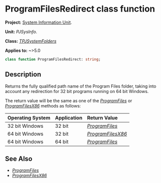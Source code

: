 # ProgramFilesRedirect class function

**Project:** [System Information Unit](../API.md).

**Unit:** _PJSysInfo_.

**Class:** _[TPJSystemFolders](./TPJSystemFolders.md)_

**Applies to:** ~>5.0

```pascal
class function ProgramFilesRedirect: string;
```

## Description

Returns the fully qualified path name of the Program Files folder, taking into account any redirection for 32 bit programs running on 64 bit Windows.

The return value will be the same as one of the _[ProgramFiles](./TPJSystemFolders-ProgramFiles.md)_ or _[ProgramFilesX86](./TPJSystemFolders-ProgramFilesX86.md)_ methods as follows:

| Operating System | Application | Return Value |
|:-----------------|:------------|:-------------|
| 32 bit Windows | 32 bit | _[ProgramFiles](./TPJSystemFolders-ProgramFiles.md)_ |
| 64 bit Windows | 32 bit | _[ProgramFilesX86](./TPJSystemFolders-ProgramFilesX86.md)_ |
| 64 bit Windows | 64 bit | _[ProgramFiles](./TPJSystemFolders-ProgramFiles.md)_ |

## See Also

  * _[ProgramFiles](./TPJSystemFolders-ProgramFiles.md)_
  * _[ProgramFilesX86](./TPJSystemFolders-ProgramFilesX86.md)_
  